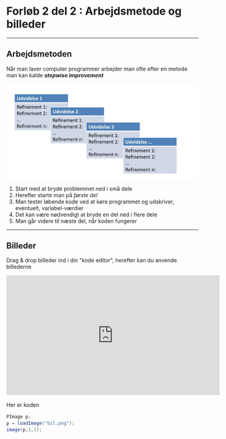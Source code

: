 # Forløb 2 del 2 : Arbejdsmetode og billeder

------------------------------------------------

## Arbejdsmetoden

Når man laver computer programmer arbejder man ofte efter en metode man kan kalde ***stepwise improvement***

![stepwise improvement](stepwise.png)

1. Start med at bryde problemmet ned i små dele
2. Herefter starte man på *første del*
3. Man tester løbende kode ved at køre programmet og udskriver, eventuelt, variabel-værdier
4. Det kan være nødvendigt at bryde en del ned i flere dele
5. Man går videre til næste del, når koden fungerer

------------------------------------------------

## Billeder 

Drag & drop billeder ind i din "kode editor", herefter kan du anvende billederne

<iframe width="560" height="315" src="https://www.youtube.com/embed/0m_akNzgTNI" title="YouTube video player" frameborder="0" allow="accelerometer; autoplay; clipboard-write; encrypted-media; gyroscope; picture-in-picture" allowfullscreen></iframe>

Her er koden

```java
PImage p;
p = loadImage("bil.png");
image(p,1,1);

```
